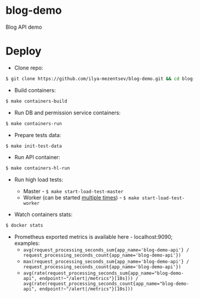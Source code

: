 # blog-demo
Blog API demo

# Deploy
* Clone repo:
```bash
$ git clone https://github.com/ilya-mezentsev/blog-demo.git && cd blog-demo
```

* Build containers:
```bash
$ make containers-build
```

* Run DB and permission service containers:
```bash
$ make containers-run
```

* Prepare tests data:
```bash
$ make init-test-data
```

* Run API container:
```bash
$ make containers-hl-run
```

* Run high load tests:
  * Master - ```$ make start-load-test-master```
  * Worker (can be started [multiple times](http://docs.locust.io/en/stable/running-locust-distributed.html)) - ```$ make start-load-test-worker```

* Watch containers stats:
```bash
$ docker stats
```

* Prometheus exported metrics is available here - localhost:9090; examples:
  * ```avg(request_processing_seconds_sum{app_name='blog-demo-api'} / request_processing_seconds_count{app_name='blog-demo-api'})```
  * ```max(request_processing_seconds_sum{app_name='blog-demo-api'} / request_processing_seconds_count{app_name='blog-demo-api'})```
  * ```avg(rate(request_processing_seconds_sum{app_name="blog-demo-api", endpoint!~"/alert|/metrics"}[10s])) / avg(rate(request_processing_seconds_count{app_name="blog-demo-api", endpoint!~"/alert|/metrics"}[10s]))```

